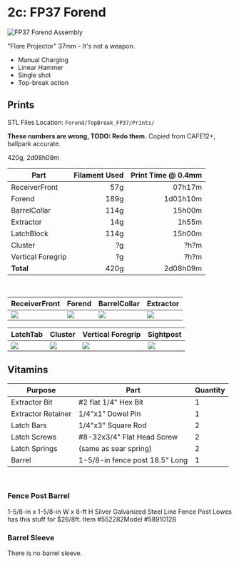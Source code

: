 # 2c: FP37 Forend
![FP37 Forend Assembly](TopBreak_FP37/Assembly.jpg)

"Flare Projector" 37mm - It's not a weapon.

 * Manual Charging
 * Linear Hammer
 * Single shot
 * Top-break action

<!-- NEW PAGE -->
## Prints
STL Files Location: `Forend/TopBreak_FP37/Prints/`

**These numbers are wrong, TODO: Redo them.** Copied from CAFE12+, ballpark accurate.

420g, 2d08h09m

| Part              | Filament Used | Print Time @ 0.4mm |
|-------------------|-------------: |------------------: |
| ReceiverFront     | 57g           |   07h17m           |
| Forend            | 189g          | 1d01h10m           |
| BarrelCollar      | 114g          |   15h00m           |
| Extractor         | 14g           |    1h55m           |
| LatchBlock        | 114g          |   15h00m           |
| Cluster           | ?g            |   ?h?m             |
| Vertical Foregrip | ?g            |   ?h?m             |
| **Total**         | 420g          |           2d08h09m |
<br/>

|ReceiverFront|Forend|BarrelCollar|Extractor|
|-|-|-|-|
|![](TopBreak_FP37/Prints/ReceiverFront_thumb.jpg)|![](TopBreak_FP37/Prints/Forend_thumb.jpg)|![](TopBreak_FP37/Prints/BarrelCollar_thumb.jpg)|![](TopBreak_FP37/Prints/Extractor_thumb.jpg)|

|LatchTab|Cluster|Vertical Foregrip|Sightpost|
|-|-|-|-|
|![](TopBreak_FP37/Prints/LatchTab_thumb.jpg)|![](TopBreak_FP37/Prints/Cluster_thumb.jpg)|![](TopBreak_FP37/Prints/VerticalForegrip_thumb.jpg)|![](TopBreak_FP37/Prints/Sightpost_thumb.jpg)|

## Vitamins
| Purpose            | Part                                 | Quantity |
|------------------- |--------------------------------------|----------|
| Extractor Bit      | #2 flat 1/4" Hex Bit                 | 1        |
| Extractor Retainer | 1/4"x1" Dowel Pin                    | 1        |
| Latch Bars         | 1/4"x3" Square Rod                   | 2        |
| Latch Screws       | #8-32x3/4" Flat Head Screw           | 2        |
| Latch Springs      | (same as sear spring)                | 2        |
| Barrel             | 1-5/8-in fence post 18.5" Long       | 1        |
<br/>

### Fence Post Barrel
1-5/8-in x 1-5/8-in W x 8-ft H Silver Galvanized Steel Line Fence Post
Lowes has this stuff for $26/8ft. Item #552282Model #58910128

### Barrel Sleeve
There is no barrel sleeve.


<br/>
